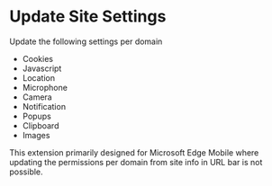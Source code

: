 # Update Site Settings

Update the following settings per domain

- Cookies
- Javascript
- Location
- Microphone
- Camera
- Notification
- Popups
- Clipboard
- Images

This extension primarily designed for Microsoft Edge Mobile where updating the permissions per domain from site info in URL bar is not possible.
